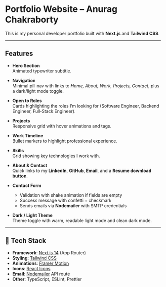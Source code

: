 # Portfolio Website – Anurag Chakraborty

This is my personal developer portfolio built with **Next.js** and **Tailwind CSS**.  

---

## Features

- **Hero Section**  
  Animated typewriter subtitle.

- **Navigation**  
  Minimal pill nav with links to *Home, About, Work, Projects, Contact*, plus a dark/light mode toggle.

- **Open to Roles**  
  Cards highlighting the roles I’m looking for (Software Engineer, Backend Engineer, Full-Stack Engineer).

- **Projects**  
  Responsive grid with hover animations and tags.

- **Work Timeline**  
  Bullet markers to highlight professional experience.

- **Skills**  
  Grid showing key technologies I work with.

- **About & Contact**  
  Quick links to my **LinkedIn**, **GitHub**, **Email**, and a **Resume download button**.

- **Contact Form**  
  - Validation with shake animation if fields are empty  
  - Success message with confetti + checkmark  
  - Sends emails via **Nodemailer** with SMTP credentials

- **Dark / Light Theme**  
  Theme toggle with warm, readable light mode and clean dark mode.

---

## 🚀 Tech Stack

- **Framework**: [Next.js 14](https://nextjs.org/) (App Router)
- **Styling**: [Tailwind CSS](https://tailwindcss.com/)
- **Animations**: [Framer Motion](https://www.framer.com/motion/)
- **Icons**: [React Icons](https://react-icons.github.io/react-icons/)
- **Email**: [Nodemailer](https://nodemailer.com/) API route
- **Other**: TypeScript, ESLint, Prettier
